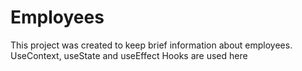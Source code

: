 # Employees

This project was created to keep brief information about employees.
UseContext, useState and useEffect Hooks are used here
